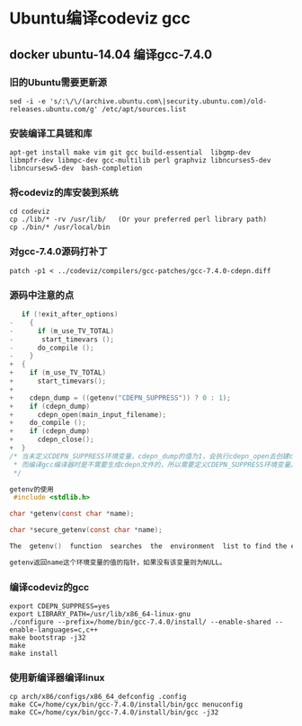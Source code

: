 # Ubuntu编译codeviz gcc

## docker ubuntu-14.04 编译gcc-7.4.0

### 旧的Ubuntu需要更新源

```Shell
sed -i -e 's/:\/\/(archive.ubuntu.com\|security.ubuntu.com)/old-releases.ubuntu.com/g' /etc/apt/sources.list
```

### 安装编译工具链和库

```Shell
apt-get install make vim git gcc build-essential  libgmp-dev 
libmpfr-dev libmpc-dev gcc-multilib perl graphviz libncurses5-dev 
libncursesw5-dev  bash-completion
```

### 将codeviz的库安装到系统

```Shell
cd codeviz
cp ./lib/* -rv /usr/lib/   (Or your preferred perl library path)
cp ./bin/* /usr/local/bin
```

### 对gcc-7.4.0源码打补丁

`patch -p1 < ../codeviz/compilers/gcc-patches/gcc-7.4.0-cdepn.diff`

### 源码中注意的点

```C
   if (!exit_after_options)
-    {
-      if (m_use_TV_TOTAL)
-       start_timevars ();
-      do_compile ();
-    }
+  {
+    if (m_use_TV_TOTAL)
+      start_timevars();
+
+    cdepn_dump = ((getenv("CDEPN_SUPPRESS")) ? 0 : 1);
+    if (cdepn_dump)
+      cdepn_open(main_input_filename);
+    do_compile ();
+    if (cdepn_dump)
+      cdepn_close();
+  }
/* 当未定义CDEPN_SUPPRESS环境变量，cdepn_dump的值为1，会执行cdepn_open去创建cdepn，
 * 而编译gcc编译器时是不需要生成cdepn文件的，所以需要定义CDEPN_SUPPRESS环境变量。
 */ 

getenv的使用
 #include <stdlib.h>

char *getenv(const char *name);

char *secure_getenv(const char *name);

The  getenv()  function  searches  the  environment  list to find the environment variable name, and returns a pointer to the corresponding value string.

getenv返回name这个环境变量的值的指针，如果没有该变量则为NULL。
```

### 编译codeviz的gcc

```Shell
export CDEPN_SUPPRESS=yes
export LIBRARY_PATH=/usr/lib/x86_64-linux-gnu
./configure --prefix=/home/bin/gcc-7.4.0/install/ --enable-shared --enable-languages=c,c++
make bootstrap -j32
make
make install
```

### 使用新编译器编译linux

```Shell
cp arch/x86/configs/x86_64_defconfig .config
make CC=/home/cyx/bin/gcc-7.4.0/install/bin/gcc menuconfig
make CC=/home/cyx/bin/gcc-7.4.0/install/bin/gcc -j32
```
